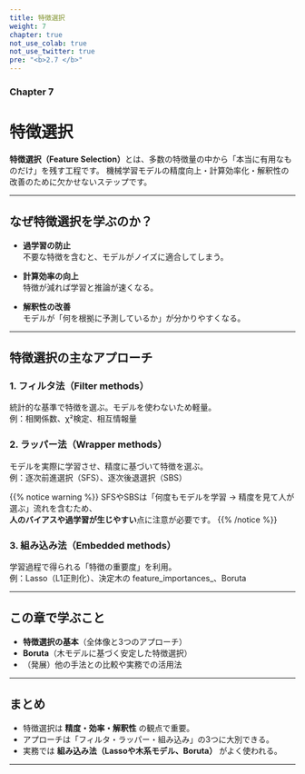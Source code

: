 ```yaml
---
title: 特徴選択
weight: 7
chapter: true
not_use_colab: true
not_use_twitter: true
pre: "<b>2.7 </b>"
---
```


### Chapter 7

# 特徴選択

<div class="pagetop-box">
  <p><b>特徴選択（Feature Selection）</b>とは、多数の特徴量の中から「本当に有用なものだけ」を残す工程です。  
  機械学習モデルの精度向上・計算効率化・解釈性の改善のために欠かせないステップです。</p>
</div>

---

## なぜ特徴選択を学ぶのか？

- **過学習の防止**  
  不要な特徴を含むと、モデルがノイズに適合してしまう。  

- **計算効率の向上**  
  特徴が減れば学習と推論が速くなる。  

- **解釈性の改善**  
  モデルが「何を根拠に予測しているか」が分かりやすくなる。  

---

## 特徴選択の主なアプローチ

### 1. フィルタ法（Filter methods）
統計的な基準で特徴を選ぶ。モデルを使わないため軽量。  
例：相関係数、χ²検定、相互情報量

### 2. ラッパー法（Wrapper methods）
モデルを実際に学習させ、精度に基づいて特徴を選ぶ。  
例：逐次前進選択（SFS）、逐次後退選択（SBS）

{{% notice warning %}}
SFSやSBSは「何度もモデルを学習 → 精度を見て人が選ぶ」流れを含むため、  
**人のバイアスや過学習が生じやすい**点に注意が必要です。
{{% /notice %}}

### 3. 組み込み法（Embedded methods）
学習過程で得られる「特徴の重要度」を利用。  
例：Lasso（L1正則化）、決定木の feature_importances_、Boruta

---

## この章で学ぶこと
- **特徴選択の基本**（全体像と3つのアプローチ）  
- **Boruta**（木モデルに基づく安定した特徴選択）  
- （発展）他の手法との比較や実務での活用法  

---

## まとめ
- 特徴選択は **精度・効率・解釈性** の観点で重要。  
- アプローチは「フィルタ・ラッパー・組み込み」の3つに大別できる。  
- 実務では **組み込み法（Lassoや木系モデル、Boruta）** がよく使われる。  

---

